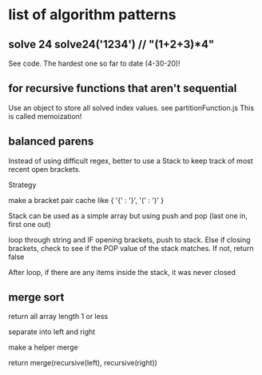# list of algorithm patterns

## solve 24 solve24('1234') // "(1+2+3)\*4"

See code. The hardest one so far to date (4-30-20)!

## for recursive functions that aren't sequential

Use an object to store all solved index values. see partitionFunction.js
This is called memoization!

## balanced parens

Instead of using difficult regex, better to use a Stack to keep track of most recent open brackets.

Strategy

make a bracket pair cache like
{
'{' : '}',
'(' : ')'
}

Stack can be used as a simple array but using push and pop (last one in, first one out)

loop through string and IF opening brackets, push to stack.
Else if closing brackets, check to see if the POP value of the stack matches.
If not, return false

After loop, if there are any items inside the stack, it was never closed

## merge sort

return all array length 1 or less

separate into left and right

make a helper merge

return merge(recursive(left), recursive(right))
